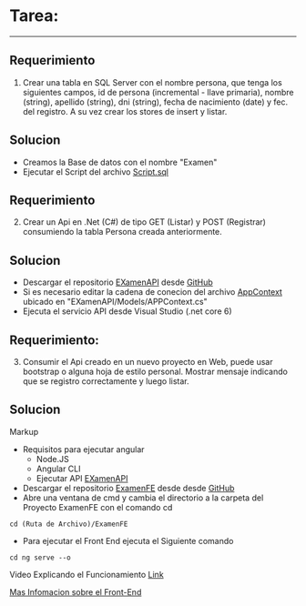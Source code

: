 # Tarea:
------

## Requerimiento
1. Crear una tabla en SQL Server con el nombre persona, que tenga los siguientes campos, id de persona (incremental - llave primaria), nombre (string), apellido   (string), dni (string), fecha de nacimiento (date) y fec. del registro. A su vez crear los stores de insert y listar.

## Solucion
* Creamos la Base de datos con el nombre "Examen"
* Ejecutar el Script del archivo [Script.sql](https://github.com/ylisafne/EXamenAPI/blob/master/SqlScript.sql)

## Requerimiento
2. Crear un Api en .Net (C#) de tipo GET (Listar) y POST (Registrar) consumiendo la tabla Persona creada anteriormente.

## Solucion
* Descargar el repositorio [EXamenAPI](https://github.com/ylisafne/EXamenAPI) desde [GitHub](https://github.com/ylisafne/EXamenAPI)
* Si es necesario editar la cadena de conecion del archivo  [AppContext](https://github.com/ylisafne/EXamenAPI/blob/master/EXamenAPI/Models/APPContext.cs) ubicado en "EXamenAPI/Models/APPContext.cs"
* Ejecuta el servicio API desde Visual Studio (.net core 6)

## Requerimiento:
3. Consumir el Api creado en un nuevo proyecto en Web, puede usar bootstrap o alguna hoja de estilo personal. Mostrar mensaje indicando que se registro correctamente y luego listar.

## Solucion
Markup
* Requisitos para ejecutar angular
  * Node.JS
  * Angular CLI
  * Ejecutar API [EXamenAPI](https://github.com/ylisafne/EXamenAPI)
* Descargar el repositorio [ExamenFE](https://github.com/ylisafne/ExamenFE) desde desde [GitHub](https://github.com/ylisafne/ExamenFE)
* Abre una ventana de cmd y cambia el directorio a la carpeta del Proyecto ExamenFE con el comando cd
```
cd (Ruta de Archivo)/ExamenFE
```
* Para ejecutar el Front End ejecuta el Siguiente comando
```
cd ng serve --o
```
Video Explicando el Funcionamiento [Link](https://youtu.be/vXKIDJIs5qI)

[Mas Infomacion sobre el Front-End ](https://github.com/ylisafne/ExamenFE/blob/master/INFO.md)
